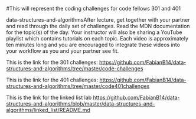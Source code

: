 #This will represent the coding challenges for code fellows 301 and 401 



data-structures-and-algorithmsAfter lecture, get together with your partner and read through the daily set of challenges. Read the MDN documentation for the topic(s) of the day. Your instructor will also be sharing a YouTube playlist which contains tutorials on each topic. Each video is approximately ten minutes long and you are encouraged to integrate these videos into your workflow as you and your partner see fit.

This is the link for the 301 challenges: https://github.com/FabianB14/data-structures-and-algorithms/tree/master/code-challenges

This is the link for the 401 challenges: https://github.com/FabianB14/data-structures-and-algorithms/tree/master/code401challenges

This is the link for the linked list lab https://github.com/FabianB14/data-structures-and-algorithms/blob/master/data-structures-and-algorithms/linked_list/README.md
